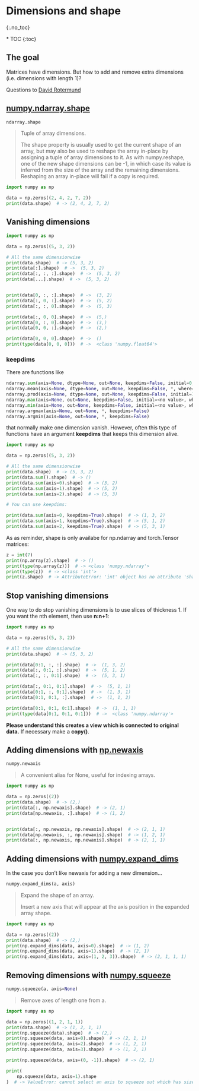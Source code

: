 # Dimensions and shape
{:.no_toc}

<nav markdown="1" class="toc-class">
* TOC
{:toc}
</nav>

## The goal

Matrices have dimensions. But how to add and remove extra dimensions (i.e. dimensions with length 1)?

Questions to [David Rotermund](mailto:davrot@uni-bremen.de)

## [numpy.ndarray.shape](https://numpy.org/doc/stable/reference/generated/numpy.ndarray.shape.html)

```python
ndarray.shape
```

> Tuple of array dimensions.
> 
> The shape property is usually used to get the current shape of an array, but may also be used to reshape the array in-place by assigning a tuple of array dimensions to it. As with numpy.reshape, one of the new shape dimensions can be -1, in which case its value is inferred from the size of the array and the remaining dimensions. Reshaping an array in-place will fail if a copy is required.

```python
import numpy as np

data = np.zeros((2, 4, 2, 7, 2))
print(data.shape)  # -> (2, 4, 2, 7, 2)
```

## Vanishing dimensions

```python
import numpy as np

data = np.zeros((5, 3, 2))

# All the same dimensionwise
print(data.shape)  # -> (5, 3, 2)
print(data[:].shape)  # ->  (5, 3, 2)
print(data[:, :, :].shape)  # ->  (5, 3, 2)
print(data[...].shape)  # ->  (5, 3, 2)


print(data[0, :, :].shape)  # ->  (3, 2)
print(data[:, 0, :].shape)  # ->  (5, 2)
print(data[:, :, 0].shape)  # ->  (5, 3)

print(data[:, 0, 0].shape)  # ->  (5,)
print(data[0, :, 0].shape)  # ->  (3,)
print(data[0, 0, :].shape)  # ->  (2,)

print(data[0, 0, 0].shape)  # ->  ()
print(type(data[0, 0, 0]))  # ->  <class 'numpy.float64'>
```
### keepdims

There are functions like 
```python
ndarray.sum(axis=None, dtype=None, out=None, keepdims=False, initial=0, where=True)
ndarray.mean(axis=None, dtype=None, out=None, keepdims=False, *, where=True)
ndarray.prod(axis=None, dtype=None, out=None, keepdims=False, initial=1, where=True)
ndarray.max(axis=None, out=None, keepdims=False, initial=<no value>, where=True)
ndarray.min(axis=None, out=None, keepdims=False, initial=<no value>, where=True)
ndarray.argmax(axis=None, out=None, *, keepdims=False)
ndarray.argmin(axis=None, out=None, *, keepdims=False)
```
that normally make one dimension vanish. However, often this type of functions have an argument **keepdims** that keeps this dimension alive. 

```python
import numpy as np

data = np.zeros((5, 3, 2))

# All the same dimensionwise
print(data.shape)  # -> (5, 3, 2)
print(data.sum().shape)  # -> ()
print(data.sum(axis=0).shape)  # -> (3, 2)
print(data.sum(axis=1).shape)  # -> (5, 2)
print(data.sum(axis=2).shape)  # -> (5, 3)

# You can use keepdims:

print(data.sum(axis=0, keepdims=True).shape)  # -> (1, 3, 2)
print(data.sum(axis=1, keepdims=True).shape)  # -> (5, 1, 2)
print(data.sum(axis=2, keepdims=True).shape)  # -> (5, 3, 1)
```

As as reminder, shape is only availabe for np.ndarray and torch.Tensor matrices: 

```python
z = int(7)
print(np.array(z).shape)  # -> ()
print(type(np.array(z)))  # -> <class 'numpy.ndarray'>
print(type(z))  # -> <class 'int'>
print(z.shape)  # -> AttributeError: 'int' object has no attribute 'shape'
```

## Stop vanishing dimensions

One way to do stop vanishing dimensions is to use slices of thickness 1. If you want the nth element, then use **n:n+1**: 

```python
import numpy as np

data = np.zeros((5, 3, 2))

# All the same dimensionwise
print(data.shape)  # -> (5, 3, 2)

print(data[0:1, :, :].shape)  # ->  (1, 3, 2)
print(data[:, 0:1, :].shape)  # ->  (5, 1, 2)
print(data[:, :, 0:1].shape)  # ->  (5, 3, 1)

print(data[:, 0:1, 0:1].shape)  # ->  (5, 1, 1)
print(data[0:1, :, 0:1].shape)  # ->  (1, 3, 1)
print(data[0:1, 0:1, :].shape)  # ->  (1, 1, 2)

print(data[0:1, 0:1, 0:1].shape)  # ->  (1, 1, 1)
print(type(data[0:1, 0:1, 0:1]))  # ->  <class 'numpy.ndarray'>
```

**Please understand this creates a view which is connected to original data.** If necessary make a **copy()**. 

## Adding dimensions with [np.newaxis](https://numpy.org/doc/stable/reference/constants.html#numpy.newaxis)

```python
numpy.newaxis
```

> A convenient alias for None, useful for indexing arrays.

```python
import numpy as np

data = np.zeros((2))
print(data.shape)  # -> (2,)
print(data[:, np.newaxis].shape)  # -> (2, 1)
print(data[np.newaxis, :].shape)  # -> (1, 2)


print(data[:, np.newaxis, np.newaxis].shape)  # -> (2, 1, 1)
print(data[np.newaxis, :, np.newaxis].shape)  # -> (1, 2, 1)
print(data[:, np.newaxis, np.newaxis].shape)  # -> (2, 1, 1)
```

## Adding dimensions with [numpy.expand_dims](https://numpy.org/doc/stable/reference/generated/numpy.expand_dims.html)

In the case you don’t like newaxis for adding a new dimension...​

```python
numpy.expand_dims(a, axis)
```

> Expand the shape of an array.
> 
> Insert a new axis that will appear at the axis position in the expanded array shape.

```python
import numpy as np

data = np.zeros((2))
print(data.shape)  # -> (2,)
print(np.expand_dims(data, axis=0).shape)  # -> (1, 2)
print(np.expand_dims(data, axis=1).shape)  # -> (2, 1)
print(np.expand_dims(data, axis=(1, 2, 3)).shape)  # -> (2, 1, 1, 1)
```
## Removing dimensions with [numpy.squeeze](https://numpy.org/doc/stable/reference/generated/numpy.squeeze.html)

```python
numpy.squeeze(a, axis=None)
```

> Remove axes of length one from a.

```python
import numpy as np

data = np.zeros((1, 2, 1, 1))
print(data.shape)  # -> (1, 2, 1, 1)
print(np.squeeze(data).shape)  # -> (2,)
print(np.squeeze(data, axis=0).shape)  # -> (2, 1, 1)
print(np.squeeze(data, axis=2).shape)  # -> (1, 2, 1)
print(np.squeeze(data, axis=3).shape)  # -> (1, 2, 1)

print(np.squeeze(data, axis=(0, -1)).shape)  # -> (2, 1)

print(
    np.squeeze(data, axis=1).shape
)  # -> ValueError: cannot select an axis to squeeze out which has size not equal to one
```
